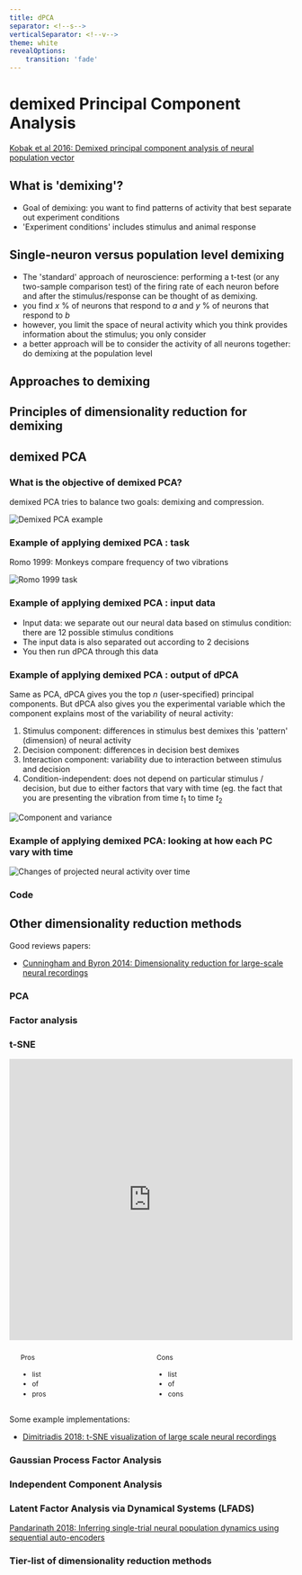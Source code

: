 ```yaml
---
title: dPCA 
separator: <!--s-->
verticalSeparator: <!--v-->
theme: white
revealOptions:
    transition: 'fade'
---
```





# demixed Principal Component Analysis

[Kobak et al 2016: Demixed principal component analysis of neural population vector](https://elifesciences.org/articles/10989)


<!--s-->

## What is 'demixing'? 

  - Goal of demixing: you want to find patterns of activity that best separate out experiment conditions
  - 'Experiment conditions' includes stimulus and animal response
  
## Single-neuron versus population level demixing 

 - The 'standard' approach of neuroscience: performing a t-test (or any two-sample comparison test) of the firing rate of each neuron before and after the stimulus/response can be thought of as demixing. 
  - you find $x$ % of neurons that respond to $a$ and $y$ % of neurons that respond to $b$
  - however, you limit the space of neural activity which you think provides information about the stimulus; you only consider 
  - a better approach will be to consider the activity of all neurons together: do demixing at the population level 
  
  

## Approaches to demixing 




## Principles of dimensionality reduction for demixing 


<!--s-->


## demixed PCA

### What is the objective of demixed PCA?

demixed PCA tries to balance two goals: demixing and compression.

![Demixed PCA example](https://github.com/timothysit/dPCA-journal-club/figures/dPCA/fig-2-bdf.png)

<!--s-->

### Example of applying demixed PCA : task

Romo 1999: Monkeys compare frequency of two vibrations 

![Romo 1999 task](https://github.com/timothysit/dPCA-journal-club/figures/dPCA/romo-1999-fig-1ab.png)

<!--s-->

### Example of applying demixed PCA : input data

 - Input data: we separate out our neural data based on stimulus condition: there are 12 possible stimulus conditions 
 - The input data is also separated out according to 2 decisions 
 - You then run dPCA through this data 
 
 <!--s-->
 
### Example of applying demixed PCA : output of dPCA 

Same as PCA, dPCA gives you the top $n$ (user-specified) principal components. 
But dPCA also gives you the experimental variable which the component explains most of the variability of neural activity: 

 1. Stimulus component: differences in stimulus best demixes this 'pattern' (dimension) of neural activity 
 2. Decision component: differences in decision best demixes
 3. Interaction component: variability due to interaction between stimulus and decision 
 4. Condition-independent: does not depend on particular stimulus / decision, but due to either factors that vary with time (eg. the fact that you are presenting the vibration from time $t_1$ to time $t_2$
 
![Component and variance](https://github.com/timothysit/dPCA-journal-club/figures/dPCA/fig-3-cd.png)

<!--s-->

### Example of applying demixed PCA: looking at how each PC vary with time 

![Changes of projected neural activity over time](https://github.com/timothysit/dPCA-journal-club/figures/dPCA/fig-3-b.png)


<!--s-->

### Code


<!--s-->

## Other dimensionality reduction methods 

Good reviews papers:

 - [Cunningham and Byron 2014: Dimensionality reduction for large-scale neural recordings](https://www.nature.com/articles/nn.3776)
 


<!--s-->

### PCA 

<!--s-->


### Factor analysis

<!--s-->



### t-SNE

<iframe frameborder="0" width="100%" height="500pt" src="https://distill.pub/2016/misread-tsne/"></iframe>

<!--v-->

<div id='left'>

Pros

 - list 
 - of 
 - pros

</div>

<div id ='right'>

Cons 

 - list 
 - of 
 - cons

</div>

<!--v-->

Some example implementations:

 - [Dimitriadis 2018: t-SNE visualization of large scale neural recordings](https://www.mitpressjournals.org/doi/full/10.1162/neco_a_01097)



<!--s-->


### Gaussian Process Factor Analysis 

<!--s-->

### Independent Component Analysis 

<!--s-->

### Latent Factor Analysis via Dynamical Systems (LFADS)



[Pandarinath 2018: Inferring single-trial neural population dynamics using sequential auto-encoders](https://www.nature.com/articles/s41592-018-0109-9)



<!--s-->


### Tier-list of dimensionality reduction methods










<style>

#left {
	margin: 10px 0 15px 20px;
	text-align: left;
	float: left;
	z-index:-10;
	width:48%;
	font-size: 0.85em;
	line-height: 1.5; 
}

#right {
	margin: 10px 0 15px 0;
	float: right;
	text-align: left;
	z-index:-10;
	width:48%;
	font-size: 0.85em;
	line-height: 1.5; 
}

</style>


